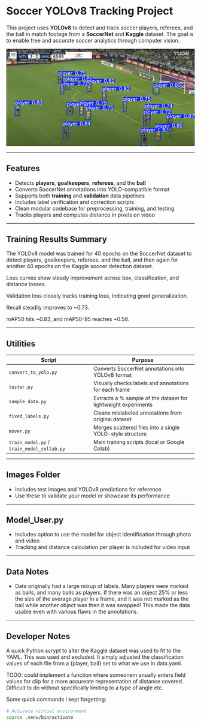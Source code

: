 # Soccer YOLOv8 Tracking Project

This project uses **YOLOv8** to detect and track soccer players, referees, and the ball in match footage from a **SoccerNet** and **Kaggle** dataset. The goal is to enable free and accurate soccer analytics through computer vision.

![Working Example](images/working-example-1.png)

---

## Features

- Detects **players**, **goalkeepers**, **referees**, and the **ball**
- Converts SoccerNet annotations into YOLO-compatible format
- Supports both **training** and **validation** data pipelines
- Includes label verification and correction scripts
- Clean modular codebase for preprocessing, training, and testing
- Tracks players and computes distance in pixels on video 

---

## Training Results Summary

The YOLOv8 model was trained for 40 epochs on the SoccerNet dataset to detect players, goalkeepers, referees, and the ball, and then again for another 40 epochs on the Kaggle soccer detection dataset. 

Loss curves show steady improvement across box, classification, and distance losses.

Validation loss closely tracks training loss, indicating good generalization.

Recall steadily improves to ~0.73.

mAP50 hits ~0.83, and mAP50-95 reaches ~0.58.

---

## Utilities

| Script | Purpose |
|--------|---------|
| `convert_to_yolo.py` | Converts SoccerNet annotations into YOLOv8 format |
| `tester.py` | Visually checks labels and annotations for each frame |
| `sample_data.py` | Extracts a % sample of the dataset for lightweight experiments |
| `fixed_labels.py` | Cleans mislabeled annotations from original dataset |
| `mover.py` | Merges scattered files into a single YOLO-style structure |
| `train_model.py` / `train_model_collab.py` | Main training scripts (local or Google Colab) |

---

## Images Folder

- Includes test images and YOLOv8 predictions for reference  
- Use these to validate your model or showcase its performance

---

## Model_User.py

- Includes option to use the model for object identification through photo and video
- Tracking and distance calculation per player is included for video input

---

## Data Notes

- Data originally had a large mixup of labels. Many players were marked as balls, and many balls as players. If there was an object 25% or less the size of the average player in a frame, and it was not marked as the ball while another object was then it was swapped! This made the data usable even with various flaws in the annotations.

---

## Developer Notes

A quick Python scrypt to alter the Kaggle dataset was used to fit to the YAML.
This was used and excluded. It simply adjusted the classification values of each file from a {player, ball} set to what we use in data.yaml.

TODO: could implement a function where someonem anually enters field values for clip for a more accureate representation of distance covered. Difficult to do without specifically limiting to a type of angle etc. 

Some quick commands I kept forgetting:

```bash
# Activate virtual environment
source .venv/bin/activate

